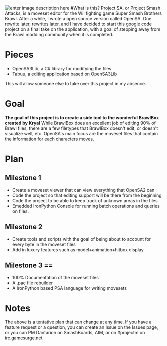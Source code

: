 ![enter image description here](http://i36.tinypic.com/vxhmkg.png)
#What is this?
Project SA, or Project Smash Attacks, is a moveset editor for the Wii fighting game Super Smash Brothers Brawl.  After a while, I wrote a open source version called OpenSA. One rewrite later, rewrites later, and I have decided to start this google code project on a final take on the application, with a goal of stepping away from the Brawl modding community when it is completed.

# Pieces
*  OpenSA3Lib, a C# library for modifying the files
* Tabuu, a editing application based on OpenSA3Lib

This will allow someone else to take over this project in my absence.

# Goal
**The goal of this project is to create a side tool to the wonderful BrawlBox created by Kryal**
While BrawlBox does an excellent job of editing 90% of Brawl files, there are a few filetypes that BrawlBox doesn't edit, or doesn't visualize well, etc. OpenSA's main focus are the moveset files that contain the information for each characters moves.
# Plan
## Milestone 1
 * Create a moveset viewer that can view everything that OpenSA2 can
 * Code the project so that editing support will be there from the beginning
 * Code the project to be able to keep track of unknown areas in the files
 * Emedded IronPython Console for running batch operations and queries on files.
## Milestone 2
* Create tools and scripts with the goal of being about to account for every byte in the moveset files
* Add in luxury features such as model+animation+hitbox display
## Milestone 3 ==
* 100% Documentation of the moveset files
* A .pac file rebuilder
* A IronPython based PSA language for writing movesets
# Notes
The above is a tentative plan that can change at any time. If you have a feature request or a question, you can create an Issue on the Issues page, or you can PM Dantarion on SmashBoards, AIM, or on #projectm on irc.gamesurge.net
